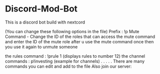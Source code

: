 # Discord-Mod-Bot
This is a discord bot build with nextcord
 
 (You can change these following options in the file)
 Prefix : !p
 Mute Command - Change the ID of the roles that can access the mute command and enter the ID of the mute role 
 after u use the mute command once then you use it again to unmute someone 
 
 the rules command : !prule 1 (displays rules to number 12)
 the channel commands : p!investing (example for channels)
 .
 .
 .
 .
 .
 There are many commands you can edit and add to the file 
 Also join our server:
 

